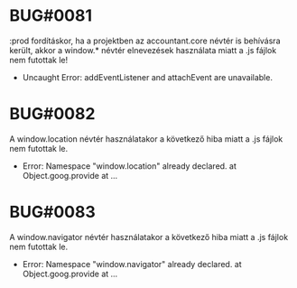 
# BUG#0081
  :prod fordításkor, ha a projektben az accountant.core névtér is behívásra került,
  akkor a window.* névtér elnevezések használata miatt a .js fájlok nem futottak le!
  - Uncaught Error: addEventListener and attachEvent are unavailable.



# BUG#0082
  A window.location névtér használatakor a következő hiba miatt a .js fájlok nem futottak le.
  - Error: Namespace "window.location" already declared.
    at Object.goog.provide
    at ...



# BUG#0083    
  A window.navigator névtér használatakor a következő hiba miatt a .js fájlok nem futottak le.
  - Error: Namespace "window.navigator" already declared.
    at Object.goog.provide
    at ...

